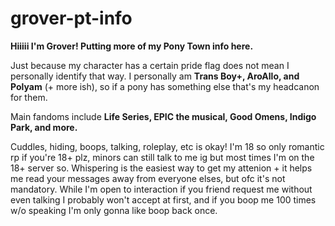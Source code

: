 # grover-pt-info
**Hiiiii I'm Grover! Putting more of my Pony Town info here.**

Just because my character has a certain pride flag does not mean I personally identify that way. I personally am **Trans Boy+, AroAllo, and Polyam** (+ more ish), so if a pony has something else that's my headcanon for them.

Main fandoms include **Life Series, EPIC the musical, Good Omens, Indigo Park, and more.**

Cuddles, hiding, boops, talking, roleplay, etc is okay! I'm 18 so only romantic rp if you're 18+ plz, minors can still talk to me ig but most times I'm on the 18+ server so.
Whispering is the easiest way to get my attenion + it helps me read your messages away from everyone elses, but ofc it's not mandatory.
While I'm open to interaction if you friend request me without even talking I probably won't accept at first, and if you boop me 100 times w/o speaking I'm only gonna like boop back once.
